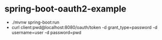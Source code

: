 # spring-boot-oauth2-example

* ./mvnw spring-boot:run
* curl client:pwd@localhost:8080/oauth/token -d grant_type=password -d username=user -d password=pwd
